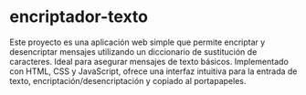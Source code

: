 # encriptador-texto
Este proyecto es una aplicación web simple que permite encriptar y desencriptar mensajes utilizando un diccionario de sustitución de caracteres. Ideal para asegurar mensajes de texto básicos. Implementado con HTML, CSS y JavaScript, ofrece una interfaz intuitiva para la entrada de texto, encriptación/desencriptación y copiado al portapapeles.
